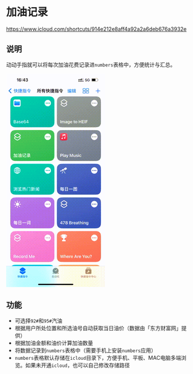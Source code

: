 # 加油记录

https://www.icloud.com/shortcuts/914e212e8aff4a92a2a6deb676a3932e

## 说明
动动手指就可以将每次加油花费记录进`numbers`表格中，方便统计与汇总。

![](assets/README/1.gif)

## 功能
- 可选择`92#`和`95#`汽油
- 根据用户所处位置和所选油号自动获取当日油价（数据由「东方财富网」提供）
- 根据加油金额和油价计算加油数量
- 将数据记录到`numbers`表格中（需要手机上安装`numbers`应用）
- `numbers`表格默认存储在`icloud`目录下，方便手机、平板、MAC电脑多端浏览。如果未开通`icloud`，也可以自己修改存储路径
